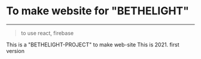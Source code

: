 # To make website for "BETHELIGHT"

---

> to use react, firebase

This is a "BETHELIGHT-PROJECT" to make web-site
This is 2021. first version
